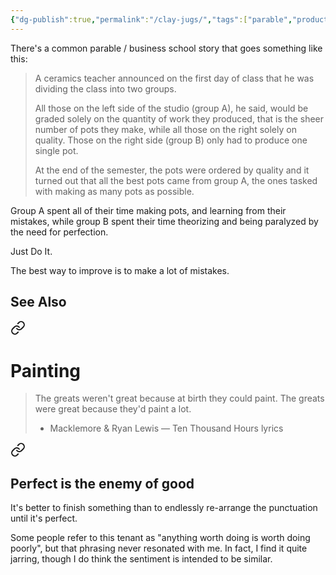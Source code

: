 ```yaml
---
{"dg-publish":true,"permalink":"/clay-jugs/","tags":["parable","productivity"],"noteIcon":""}
---
```



There's a common parable / business school story that goes something like this:

>A ceramics teacher announced on the first day of class that he was dividing the class into two groups. 
>
>All those on the left side of the studio (group A), he said, would be graded solely on the quantity of work they produced, that is the sheer number of pots they make, while all those on the right solely on quality. Those on the right side (group B) only had to produce one single pot.
>
>At the end of the semester, the pots were ordered by quality and it turned out that all the best pots came from group A, the ones tasked with making as many pots as possible. 
>
Group A spent all of their time making pots, and learning from their mistakes, while group B spent their time theorizing and being paralyzed by the need for perfection. 

Just Do It.

The best way to improve is to make a lot of mistakes.

## See Also

<div class="transclusion internal-embed is-loaded"><a class="markdown-embed-link" href="/reading-and-writing/quotes/#painting" aria-label="Open link"><svg xmlns="http://www.w3.org/2000/svg" width="24" height="24" viewBox="0 0 24 24" fill="none" stroke="currentColor" stroke-width="2" stroke-linecap="round" stroke-linejoin="round" class="svg-icon lucide-link"><path d="M10 13a5 5 0 0 0 7.54.54l3-3a5 5 0 0 0-7.07-7.07l-1.72 1.71"></path><path d="M14 11a5 5 0 0 0-7.54-.54l-3 3a5 5 0 0 0 7.07 7.07l1.71-1.71"></path></svg></a><div class="markdown-embed">



# Painting

> The greats weren't great because at birth they could paint. The greats were great because they'd paint a lot.
> - Macklemore & Ryan Lewis — Ten Thousand Hours lyrics


</div></div>




<div class="transclusion internal-embed is-loaded"><a class="markdown-embed-link" href="/projects/project-beliefs/#perfect-is-the-enemy-of-good" aria-label="Open link"><svg xmlns="http://www.w3.org/2000/svg" width="24" height="24" viewBox="0 0 24 24" fill="none" stroke="currentColor" stroke-width="2" stroke-linecap="round" stroke-linejoin="round" class="svg-icon lucide-link"><path d="M10 13a5 5 0 0 0 7.54.54l3-3a5 5 0 0 0-7.07-7.07l-1.72 1.71"></path><path d="M14 11a5 5 0 0 0-7.54-.54l-3 3a5 5 0 0 0 7.07 7.07l1.71-1.71"></path></svg></a><div class="markdown-embed">



## Perfect is the enemy of good

It's better to finish something than to endlessly re-arrange the punctuation until it's perfect.

Some people refer to this tenant as "anything worth doing is worth doing poorly", but that phrasing never resonated with me. In fact, I find it quite jarring, though I do think the sentiment is intended to be similar.



</div></div>
